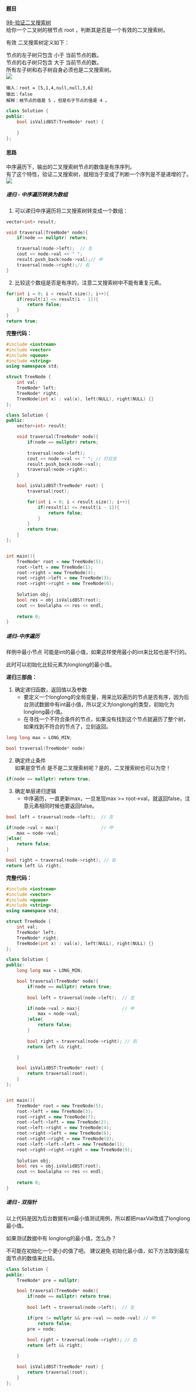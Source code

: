 <h4 id="CKTLy">题目</h4>

[98-验证二叉搜索树](https://leetcode.cn/problems/validate-binary-search-tree/description/)  
给你一个二叉树的根节点 root ，判断其是否是一个有效的二叉搜索树。

有效 二叉搜索树定义如下：

节点的左子树只包含 小于 当前节点的数。  
节点的右子树只包含 大于 当前节点的数。  
所有左子树和右子树自身必须也是二叉搜索树。  
![](http://cdn.notes.kamacoder.com/e8b76e1e-a166-4a2c-b58f-43c51d9eb521.png)

```plain
输入：root = [5,1,4,null,null,3,6]
输出：false
解释：根节点的值是 5 ，但是右子节点的值是 4 。
```

```cpp
class Solution {
public:
    bool isValidBST(TreeNode* root) {
        
    }
};
```

<h4 id="KOnBc">思路</h4>

中序遍历下，输出的二叉搜索树节点的数值是有序序列。  
有了这个特性，验证二叉搜索树，就相当于变成了判断一个序列是不是递增的了。  
![](http://cdn.notes.kamacoder.com/0f3ffda0-3e56-4a5c-ab97-79e798528a4a.png)

<h5 id="bC3or">递归 - 中序遍历转换为数组</h5>

1. 可以递归中序遍历将二叉搜索树转变成一个数组：

```cpp
vector<int> result;

void traversal(TreeNode* node){
    if(node == nullptr) return;

    traversal(node->left);  // 左
    cout << node->val << " ";
    result.push_back(node->val);// 中
    traversal(node->right);// 右
}
```

2. 比较这个数组是否是有序的，注意二叉搜索树中不能有重复元素。

```cpp
for(int i = 0; i < result.size(); i++){
    if(result[i] <= result[i - 1]){
        return false;
    }
}
return true;
```

**完整代码：**

```cpp
#include <iostream>
#include <vector>
#include <queue>
#include <string>
using namespace std;

struct TreeNode {
    int val;
    TreeNode* left;
    TreeNode* right;
    TreeNode(int x) : val(x), left(NULL), right(NULL) {}
};

class Solution {
public:
    vector<int> result;

    void traversal(TreeNode* node){
        if(node == nullptr) return;
        
        traversal(node->left);
        cout << node->val << " "; // 打日志
        result.push_back(node->val);
        traversal(node->right);
    }

    bool isValidBST(TreeNode* root) {
        traversal(root);

        for(int i = 0; i < result.size(); i++){
            if(result[i] <= result[i - 1]){
                return false;
            }
        }
        return true;
    }
};


int main(){
    TreeNode* root = new TreeNode(5);
    root->left = new TreeNode(1);
    root->right = new TreeNode(4);
    root->right->left = new TreeNode(3);
    root->right->right = new TreeNode(6);
   
    Solution obj;
    bool res = obj.isValidBST(root);
    cout << boolalpha << res << endl;
    
    return 0;
}
```

<h5 id="vDscb">递归-中序遍历</h5>

样例中最小节点 可能是int的最小值，如果这样使用最小的int来比较也是不行的。

此时可以初始化比较元素为longlong的最小值。

**递归三部曲：**

1. 确定递归函数，返回值以及参数
    - 要定义一个longlong的全局变量，用来比较遍历的节点是否有序，因为后台测试数据中有int最小值，所以定义为longlong的类型，初始化为longlong最小值。
    - 在寻找一个不符合条件的节点，如果没有找到这个节点就遍历了整个树，如果找到不符合的节点了，立刻返回。

```cpp
long long max = LONG_MIN;

bool traversal(TreeNode* node)
```

2. 确定终止条件  
如果是空节点 是不是二叉搜索树呢？是的，二叉搜索树也可以为空！

```cpp
if(node == nullptr) return true;
```

3. 确定单层递归逻辑
    - 中序遍历，一直更新max，一旦发现max >= root->val，就返回false，注意元素相同时候也要返回false。

```cpp
bool left = traversal(node->left);  // 左

if(node->val > max){                // 中
    max = node->val;
}else{
    return false;
} 

bool right = traversal(node->right); // 右
return left && right;
```

**完整代码：**

```cpp
#include <iostream>
#include <vector>
#include <queue>
#include <string>
using namespace std;

struct TreeNode {
    int val;
    TreeNode* left;
    TreeNode* right;
    TreeNode(int x) : val(x), left(NULL), right(NULL) {}
};

class Solution {
public:
    long long max = LONG_MIN;

    bool traversal(TreeNode* node){
        if(node == nullptr) return true;
        
        bool left = traversal(node->left);  // 左

        if(node->val > max){                // 中
            max = node->val;
        }else{
            return false;
        }
        
        bool right = traversal(node->right); // 右
        return left && right;

    }

    bool isValidBST(TreeNode* root) {
        return traversal(root);
    }
};


int main(){
    TreeNode* root = new TreeNode(5);
    root->left = new TreeNode(3);
    root->right = new TreeNode(7);
    root->left->left = new TreeNode(2);
    root->left->right = new TreeNode(4);
    root->right->left = new TreeNode(6);
    root->right->right = new TreeNode(8);
    root->left->left->left = new TreeNode(1);
    root->right->right->right = new TreeNode(9);
   
    Solution obj;
    bool res = obj.isValidBST(root);
    cout << boolalpha << res << endl;
    
    return 0;
}
```





<h5 id="I9C2E">递归 - 双指针</h5>

以上代码是因为后台数据有int最小值测试用例，所以都把maxVal改成了longlong最小值。

如果测试数据中有 longlong的最小值，怎么办？

不可能在初始化一个更小的值了吧。 建议避免 初始化最小值，如下方法取到最左面节点的数值来比较。

```cpp
class Solution {
public:
    TreeNode* pre = nullptr;

    bool traversal(TreeNode* node){
        if(node == nullptr) return true;
        
        bool left = traversal(node->left);  // 左

        if(pre != nullptr && pre->val >= node->val) // 中
            return false;
        pre = node;
        
        bool right = traversal(node->right); // 右
        return left && right;

    }

    bool isValidBST(TreeNode* root) {
        return traversal(root);
    }
};
```

